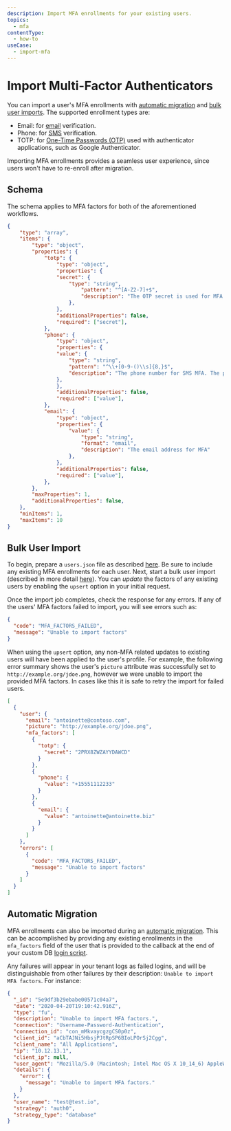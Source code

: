 ```yaml
---
description: Import MFA enrollments for your existing users.
topics:
  - mfa
contentType:
  - how-to
useCase:
  - import-mfa
---
```

# Import Multi-Factor Authenticators

You can import a user's MFA enrollments with [automatic migration](/users/guides/configure-automatic-migration) and [bulk user imports](/users/guides/bulk-user-imports). The supported enrollment types are:

* Email: for [email](/mfa/concepts/mfa-factors#email-notifications) verification.
* Phone: for [SMS](/mfa/concepts/mfa-factors#sms-notifications) verification.
* TOTP: for [One-Time Passwords (OTP)](/mfa/concepts/mfa-factors#one-time-passwords) used with authenticator applications, such as Google Authenticator.

Importing MFA enrollments provides a seamless user experience, since users won't have to re-enroll after migration.

## Schema

The schema applies to MFA factors for both of the aforementioned workflows.

```json
{
    "type": "array",
    "items": {
        "type": "object",
        "properties": {
            "totp": {
                "type": "object",
                "properties": {
                "secret": {
                    "type": "string",
                        "pattern": "^[A-Z2-7]+$",
                        "description": "The OTP secret is used for MFA authentication with Google Authenticator type apps. It must be supplied in un-padded Base32 encoding, such as: JBTWY3DPEHPK3PNP"
                    },
                },
                "additionalProperties": false,
                "required": ["secret"],
            },
            "phone": {
                "type": "object",
                "properties": {
                "value": {
                    "type": "string",
                    "pattern": "^\\+[0-9-()\\s]{8,}$",
                    "description": "The phone number for SMS MFA. The phone number should include a country code and begin with +, such as: +12125550001"
                },
                },
                "additionalProperties": false,
                "required": ["value"],
            },
            "email": {
                "type": "object",
                "properties": {
                    "value": {
                        "type": "string",
                        "format": "email",
                        "description": "The email address for MFA"
                    },
                },
                "additionalProperties": false,
                "required": ["value"],
            },
        },
        "maxProperties": 1,
        "additionalProperties": false,
    },
    "minItems": 1,
    "maxItems": 10
}
```

## Bulk User Import

To begin, prepare a `users.json` file as described [here](/users/guides/bulk-user-imports). Be sure to include any existing MFA enrollments for each user. Next, start a bulk user import (described in more detail [here](/users/guides/bulk-user-imports#request-bulk-user-import)). You can _update_ the factors of any existing users by enabling the `upsert` option in your initial request.

Once the import job completes, check the response for any errors. If any of the users' MFA factors failed to import, you will see errors such as: 

```json
{
  "code": "MFA_FACTORS_FAILED",
  "message": "Unable to import factors"
}
```

When using the `upsert` option, any non-MFA related updates to existing users will have been applied to the user's profile. For example, the following error summary shows the user's `picture` attribute was successfully set to `http://example.org/jdoe.png`, however we were unable to import the provided MFA factors. In cases like this it is safe to retry the import for failed users.

```json
[
  {
    "user": {
      "email": "antoinette@contoso.com",
      "picture": "http://example.org/jdoe.png",
      "mfa_factors": [
        {
          "totp": {
            "secret": "2PRX8ZWZAYYDAWCD"
          }
        },
        {
          "phone": {
            "value": "+15551112233"
          }
        },
        {
          "email": {
            "value": "antoinette@antoinette.biz"
          }
        }
      ]
    },
    "errors": [
      {
        "code": "MFA_FACTORS_FAILED",
        "message": "Unable to import factors"
      }
    ]
  }
]
```

## Automatic Migration

MFA enrollments can also be imported during an [automatic migration](/connections/database/custom-db/overview-custom-db-connections#automatic-migration-scenario). This can be accomplished by providing any existing enrollments in the `mfa_factors` field of the user that is provided to the callback at the end of your custom DB [login script](/connections/database/custom-db/templates/login).

Any failures will appear in your tenant logs as failed logins, and will be distinguishable from other failures by their description: `Unable to import MFA factors`. For instance:

```json
{
  "_id": "5e9df3b29ebabe00571c04a7",
  "date": "2020-04-20T19:10:42.916Z",
  "type": "fu",
  "description": "Unable to import MFA factors.",
  "connection": "Username-Password-Authentication",
  "connection_id": "con_mMkvaycgzgCS0p0z",
  "client_id": "aCbTAJNi5HbsjPJtRpSP6BIoLPOrSj2Cgg",
  "client_name": "All Applications",
  "ip": "10.12.13.1",
  "client_ip": null,
  "user_agent": "Mozilla/5.0 (Macintosh; Intel Mac OS X 10_14_6) AppleWebKit/537.36 (KHTML, like Gecko) Chrome/80.0.3987.149 Safari/537.36",
  "details": {
    "error": {
      "message": "Unable to import MFA factors."
    }
  },
  "user_name": "test@test.io",
  "strategy": "auth0",
  "strategy_type": "database"
}
```

